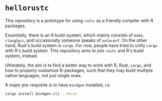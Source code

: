 # `hellorustc`

This repository is a prototype for using `rustc` as a friendly compiler with R packages.

Essentially, there is an R build-system, which mainly consists of `make`, `clang`/`gcc`, and occasionally someone speaks of `autoconf`. On the other hand, Rust's build system is `cargo`. For now, people have tried to unify `cargo` with R's build system. This repository aims to join `rustc` and R's build system, instead.

Ultimately, the aim is to find a better way to work with R, Rust, `cargo`, and how to properly customize R-packages, such that they may build multiple native languages, not just single ones.

A major pre-requisite is to have `bindgen` installed, i.e.

```sh
cargo install bindgen-cli --force
```
